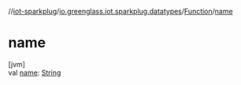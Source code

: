 //[iot-sparkplug](../../../index.md)/[io.greenglass.iot.sparkplug.datatypes](../index.md)/[Function](index.md)/[name](name.md)

# name

[jvm]\
val [name](name.md): [String](https://kotlinlang.org/api/latest/jvm/stdlib/kotlin/-string/index.html)
